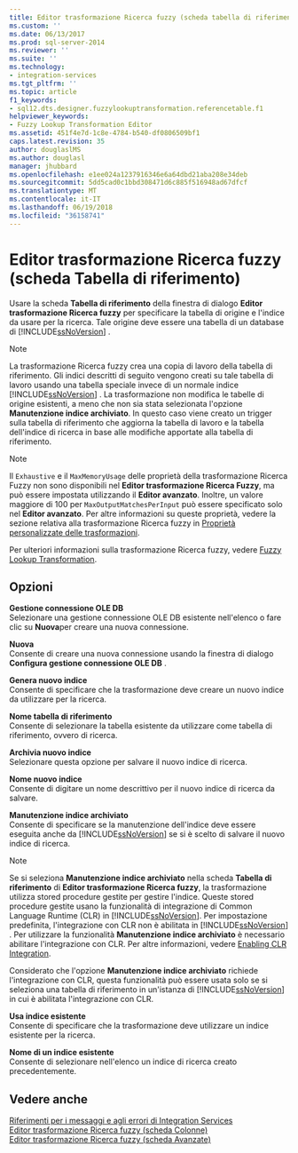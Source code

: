 ```yaml
---
title: Editor trasformazione Ricerca fuzzy (scheda tabella di riferimento) | Documenti Microsoft
ms.custom: ''
ms.date: 06/13/2017
ms.prod: sql-server-2014
ms.reviewer: ''
ms.suite: ''
ms.technology:
- integration-services
ms.tgt_pltfrm: ''
ms.topic: article
f1_keywords:
- sql12.dts.designer.fuzzylookuptransformation.referencetable.f1
helpviewer_keywords:
- Fuzzy Lookup Transformation Editor
ms.assetid: 451f4e7d-1c8e-4784-b540-df0806509bf1
caps.latest.revision: 35
author: douglaslMS
ms.author: douglasl
manager: jhubbard
ms.openlocfilehash: e1ee024a1237916346e6a64dbd21aba208e34deb
ms.sourcegitcommit: 5dd5cad0c1bbd308471d6c885f516948ad67dfcf
ms.translationtype: MT
ms.contentlocale: it-IT
ms.lasthandoff: 06/19/2018
ms.locfileid: "36158741"
---
```

# <a name="fuzzy-lookup-transformation-editor-reference-table-tab"></a>Editor trasformazione Ricerca fuzzy (scheda Tabella di riferimento)
  Usare la scheda **Tabella di riferimento** della finestra di dialogo **Editor trasformazione Ricerca fuzzy** per specificare la tabella di origine e l'indice da usare per la ricerca. Tale origine deve essere una tabella di un database di [!INCLUDE[ssNoVersion](../includes/ssnoversion-md.md)] .  
  
> [!NOTE]  
>  La trasformazione Ricerca fuzzy crea una copia di lavoro della tabella di riferimento. Gli indici descritti di seguito vengono creati su tale tabella di lavoro usando una tabella speciale invece di un normale indice [!INCLUDE[ssNoVersion](../includes/ssnoversion-md.md)] . La trasformazione non modifica le tabelle di origine esistenti, a meno che non sia stata selezionata l'opzione **Manutenzione indice archiviato**. In questo caso viene creato un trigger sulla tabella di riferimento che aggiorna la tabella di lavoro e la tabella dell'indice di ricerca in base alle modifiche apportate alla tabella di riferimento.  
  
> [!NOTE]  
>  Il `Exhaustive` e il `MaxMemoryUsage` delle proprietà della trasformazione Ricerca Fuzzy non sono disponibili nel **Editor trasformazione Ricerca Fuzzy**, ma può essere impostata utilizzando il **Editor avanzato**. Inoltre, un valore maggiore di 100 per `MaxOutputMatchesPerInput` può essere specificato solo nel **Editor avanzato**. Per altre informazioni su queste proprietà, vedere la sezione relativa alla trasformazione Ricerca fuzzy in [Proprietà personalizzate delle trasformazioni](data-flow/transformations/transformation-custom-properties.md).  
  
 Per ulteriori informazioni sulla trasformazione Ricerca fuzzy, vedere [Fuzzy Lookup Transformation](data-flow/transformations/lookup-transformation.md).  
  
## <a name="options"></a>Opzioni  
 **Gestione connessione OLE DB**  
 Selezionare una gestione connessione OLE DB esistente nell'elenco o fare clic su **Nuova**per creare una nuova connessione.  
  
 **Nuova**  
 Consente di creare una nuova connessione usando la finestra di dialogo **Configura gestione connessione OLE DB** .  
  
 **Genera nuovo indice**  
 Consente di specificare che la trasformazione deve creare un nuovo indice da utilizzare per la ricerca.  
  
 **Nome tabella di riferimento**  
 Consente di selezionare la tabella esistente da utilizzare come tabella di riferimento, ovvero di ricerca.  
  
 **Archivia nuovo indice**  
 Selezionare questa opzione per salvare il nuovo indice di ricerca.  
  
 **Nome nuovo indice**  
 Consente di digitare un nome descrittivo per il nuovo indice di ricerca da salvare.  
  
 **Manutenzione indice archiviato**  
 Consente di specificare se la manutenzione dell'indice deve essere eseguita anche da [!INCLUDE[ssNoVersion](../includes/ssnoversion-md.md)] se si è scelto di salvare il nuovo indice di ricerca.  
  
> [!NOTE]  
>  Se si seleziona **Manutenzione indice archiviato** nella scheda **Tabella di riferimento** di **Editor trasformazione Ricerca fuzzy**, la trasformazione utilizza stored procedure gestite per gestire l'indice. Queste stored procedure gestite usano la funzionalità di integrazione di Common Language Runtime (CLR) in [!INCLUDE[ssNoVersion](../includes/ssnoversion-md.md)]. Per impostazione predefinita, l'integrazione con CLR non è abilitata in [!INCLUDE[ssNoVersion](../includes/ssnoversion-md.md)] . Per utilizzare la funzionalità **Manutenzione indice archiviato** è necessario abilitare l'integrazione con CLR. Per altre informazioni, vedere [Enabling CLR Integration](../relational-databases/clr-integration/clr-integration-enabling.md).  
>   
>  Considerato che l'opzione **Manutenzione indice archiviato** richiede l'integrazione con CLR, questa funzionalità può essere usata solo se si seleziona una tabella di riferimento in un'istanza di [!INCLUDE[ssNoVersion](../includes/ssnoversion-md.md)] in cui è abilitata l'integrazione con CLR.  
  
 **Usa indice esistente**  
 Consente di specificare che la trasformazione deve utilizzare un indice esistente per la ricerca.  
  
 **Nome di un indice esistente**  
 Consente di selezionare nell'elenco un indice di ricerca creato precedentemente.  
  
## <a name="see-also"></a>Vedere anche  
 [Riferimenti per i messaggi e agli errori di Integration Services](../../2014/integration-services/integration-services-error-and-message-reference.md)   
 [Editor trasformazione Ricerca fuzzy &#40;scheda Colonne&#41;](../../2014/integration-services/fuzzy-lookup-transformation-editor-columns-tab.md)   
 [Editor trasformazione Ricerca fuzzy &#40;scheda Avanzate&#41;](../../2014/integration-services/fuzzy-lookup-transformation-editor-advanced-tab.md)  
  
  